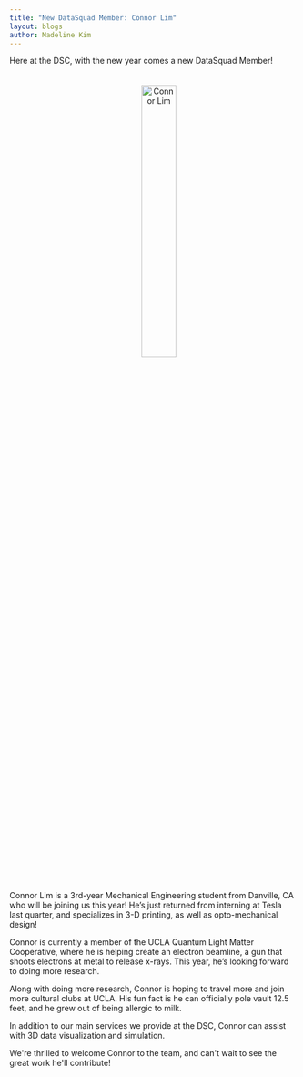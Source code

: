 ```yaml
---
title: "New DataSquad Member: Connor Lim"
layout: blogs
author: Madeline Kim
---
```





Here at the DSC, with the new year comes a new DataSquad Member!

<p align="center">
<img
src="{{ site.baseurl }}/assets/img/blogs/connorlim.jpg"
alt="Connor Lim"
style="margin-Bottom: 2.5em; margin-top: 1.5em; margin-left: 1.5em"
width="35%"
height="35%"
/>
</p>


Connor Lim is a 3rd-year Mechanical Engineering student from Danville, CA who will be joining us this year! He’s just returned from interning at Tesla last quarter, and specializes in 3-D printing, as well as opto-mechanical design!

Connor is currently a member of the UCLA Quantum Light Matter Cooperative, where he is helping create an electron beamline, a gun that shoots electrons at metal to release x-rays. This year, he’s looking forward to doing more research.

Along with doing more research, Connor is hoping to travel more and join more cultural clubs at UCLA. His fun fact is he can officially pole vault 12.5 feet, and he grew out of being allergic to milk.

In addition to our main services we provide at the DSC, Connor can assist with 3D data visualization and simulation.

We're thrilled to welcome Connor to the team, and can't wait to see the great work he'll contribute!
